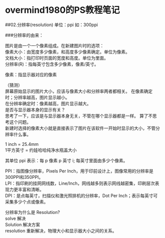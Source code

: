 overmind1980的PS教程笔记
==============================

##02.分辨率(resolution)
单位：ppi
如：300ppi  

###分辨率的由来：

图片是由一个一个像素组成。在新建图片时的选项：  
像素大小：由宽度多少像素，和高度多少像素确定。单位为像素。  
文档大小：指打印时页面的宽度和高度。单位为里面。  
分辨率(R)：指每英寸包含多少像素，像素/英寸。  

像素：指显示器对应的像素

（猜测）  
屏幕原始显示的图片大小，应该与像素大小和分辨率两者都相关。
在像素确定时；分辨率越高，图片显示越小。  
在分辨率确定时：像素越高，图片显示越大。  
是否与显示器本身的显示有关？    
思考了一下，应该是与显示器本身无关，不管在哪个显示器都是一样。
算了不思考这个问题。  
新建时选择的像素大小就是直接表示了图片在该软件一开始时显示的大小，不管分辨率什么事。   


1 inch = 25.4mm   
1平方英寸 = 约娃哈哈纯净水瓶盖大小

其单位 ppi 表示：每 p  像素 p   英寸 i; 每英寸里面由多少个像素。  

PPI：指图像分辨率，Pixels Per Inch，用于印前设计上，图像常用的分辨率是300PPI和350PPI。    
LPI：指印刷的挂网网线数，Line/Inch，网线越多则表示网线越密集，印刷层次表现力更丰富和清晰。  
DPI：是点每英寸，扫描仪和激光照排机的分辨率，Dot Per Inch；表示每英寸可采集多少个点或像素。   

分辨率为什么是 Resolution?   
solve  解决   
Solution  解决方案   
resolution 重新解决，物理大小和显示器大小之间的关系。  




